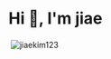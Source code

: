 <h1 align="left">Hi 👋, I'm jiae</h1>

<p>&nbsp;<img align="center" src="https://github-readme-stats.vercel.app/api?username=jiaekim123&show_icons=true&locale=en" alt="jiaekim123" /></p>